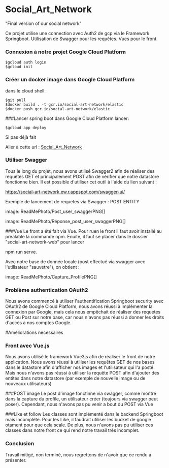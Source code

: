 # Social_Art_Network
"Final version of our social network"

Ce projet utilise une connection avec Auth2 de gcp via le Framework Springboot.
Utilisation de Swagger pour les requêtes.
Vues pour le front. 

### Connexion à notre projet Google Cloud Platform
    $gcloud auth login
    $gcloud init

### Créer un docker image dans Google Cloud Platform
dans le cloud shell:

    $git pull
    $docker build . -t gcr.io/social-art-network/elastic
    $docker push gcr.io/social-art-network/elastic


###Lancer spring boot dans Google Cloud Platform
lancer:
    
    $gcloud app deploy

Si pas déjà fait


Aller à cette url : [Social_Art_Network](https://social-art-network.ew.r.appspot.com)


### Utiliser Swagger
Tous le long du projet, nous avons utilisé Swagger2 afin de réaliser des requêtes GET et principalement POST afin de vérifier que notre datastore fonctionne bien. Il est possible d'utiliser cet outil à l'aide du lien suivant :

https://social-art-network.ew.r.appspot.com/swagger-ui/

Exemple de lancement de requetes via Swagger : POST ENTITY

image::ReadMePhoto/Post_user_swaggerPNG[]

image::ReadMePhoto/Réponse_post_user_swaggerPNG[]

###Vue
Le front a été fait via Vue. Pour ruen le front il faut avoir installé au préalable la commande npm. Enuite, il faut se placer dans le dossier "social-art-network-web" pour lancer 

npm run serve.


Avec notre base de donnée locale (post effectué via swagger avec l'utilisateur "sauvetre"), on obtient : 

image::ReadMePhoto/Capture_ProfilePNG[]

### Problème authentication OAuth2

Nous avons commencé à utiliser l'authentification Springboot security avec OAuth2 de Google Cloud Platform, nous avons réussi à implémenter la connexion par Google, mais cela nous empêchait de réaliser des requetes GET ou Post sur notre base, car nous n'avons pas réussi à donner les droits d'accès à nos comptes Google.


#Améliorations necessaires

### Front avec Vue.js
Nous avons utilisé le framework Vue3js afin de réaliser le front de notre application. Nous avons réussi à utiliser les requêtes GET de nos bases dans le datastore afin d'afficher nos images et l'utilisateur qui l'a posté. Mais nous n'avons pas réussi à utiliser la requête POST afin d'ajouter des entités dans notre datastore (par exemple de nouvelle image ou de nouveaux utilisateurs) 

###POST image
Le post d'image fonctinne via swagger, comme montré dans la capture du profile, un utilisateur créer (toujours via swagger peut poser). Cependant, nous n'avons pas pu venir a bout du POST via Vue

###Like et follow
Les classes sont implémenté dans le backend Springboot mais incomplète. Pour les Like, il faudrait utiliser les bucket de google otament pour que cela scale.
De plus, nous n'avons pas pu utiliser ces classes dans notre front ce qui rend notre travail très incomplet.

### Conclusion
Travail mitigé, non terminé, nous regrettons de n'avoir que ce rendu a présenter. 